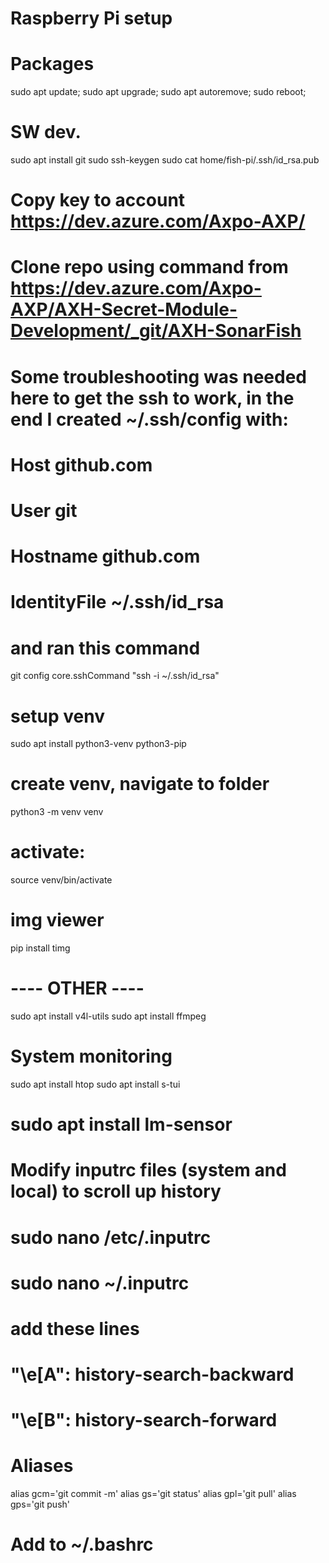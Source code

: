 # Raspberry Pi setup

# Packages
sudo apt update; sudo apt upgrade; sudo apt autoremove; sudo reboot;

# SW dev.
sudo apt install git
sudo ssh-keygen
sudo cat home/fish-pi/.ssh/id_rsa.pub
# Copy key to account https://dev.azure.com/Axpo-AXP/
# Clone repo using command from https://dev.azure.com/Axpo-AXP/AXH-Secret-Module-Development/_git/AXH-SonarFish
# Some troubleshooting was needed here to get the ssh to work, in the end I created ~/.ssh/config with: 
# 
# Host github.com
#  User git
#  Hostname github.com
#  IdentityFile ~/.ssh/id_rsa

# and ran this command
git config core.sshCommand "ssh -i ~/.ssh/id_rsa"


# setup venv
sudo apt install python3-venv python3-pip
# create venv, navigate to folder
python3 -m venv venv
# activate: 
source venv/bin/activate 

# img viewer
pip install timg


# ---- OTHER ----

sudo apt install v4l-utils
sudo apt install ffmpeg

# System monitoring
sudo apt install htop
sudo apt install s-tui
# sudo apt install lm-sensor

# Modify inputrc files (system and local) to scroll up history
# sudo nano /etc/.inputrc 
# sudo nano ~/.inputrc 

# add these lines
# "\e[A": history-search-backward
# "\e[B": history-search-forward

# Aliases
alias gcm='git commit -m'
alias gs='git status'
alias gpl='git pull'
alias gps='git push'
# Add to ~/.bashrc
